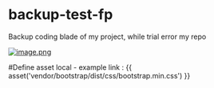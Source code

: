 # backup-test-fp
Backup coding blade of my project, while trial error my repo

[![image.png](https://i.postimg.cc/MHJQ0hr3/image.png)](https://postimg.cc/WFSzTfV0)

#Define asset local - example
 link : {{ asset('vendor/bootstrap/dist/css/bootstrap.min.css') }}
